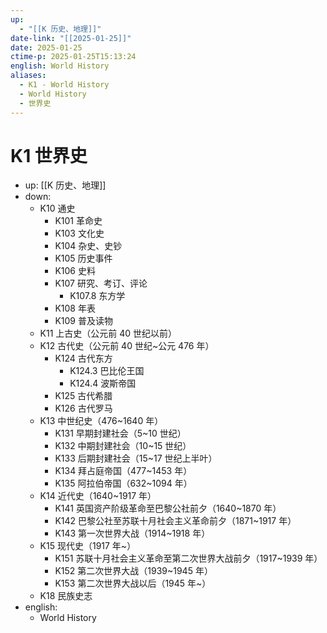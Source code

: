 ```yaml
---
up:
  - "[[K 历史、地理]]"
date-link: "[[2025-01-25]]"
date: 2025-01-25
ctime-p: 2025-01-25T15:13:24
english: World History
aliases:
  - K1 - World History
  - World History
  - 世界史
---
```


# K1 世界史

- up: [[K 历史、地理]]
- down:
	- K10 通史
		- K101 革命史
		- K103 文化史
		- K104 杂史、史钞
		- K105 历史事件
		- K106 史料
		- K107 研究、考订、评论
			- K107.8 东方学
		- K108 年表
		- K109 普及读物
	- K11 上古史（公元前 40 世纪以前）
	- K12 古代史（公元前 40 世纪~公元 476 年）
		- K124 古代东方
			- K124.3 巴比伦王国
			- K124.4 波斯帝国
		- K125 古代希腊
		- K126 古代罗马
	- K13 中世纪史（476~1640 年）
		- K131 早期封建社会（5~10 世纪）
		- K132 中期封建社会（10~15 世纪）
		- K133 后期封建社会（15~17 世纪上半叶）
		- K134 拜占庭帝国（477~1453 年）
		- K135 阿拉伯帝国（632~1094 年）
	- K14 近代史（1640~1917 年）
		- K141 英国资产阶级革命至巴黎公社前夕（1640~1870 年）
		- K142 巴黎公社至苏联十月社会主义革命前夕（1871~1917 年）
		- K143 第一次世界大战（1914~1918 年）
	- K15 现代史（1917 年~）
		- K151 苏联十月社会主义革命至第二次世界大战前夕（1917~1939 年）
		- K152 第二次世界大战（1939~1945 年）
		- K153 第二次世界大战以后（1945 年~）
	- K18 民族史志
- english:
	- World History
